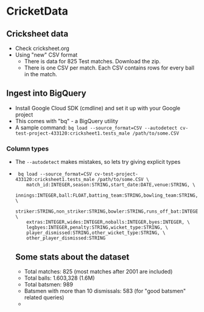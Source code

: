 # CricketData

## Cricksheet data
- Check cricksheet.org
- Using "new" CSV format
  - There is data for 825 Test matches. Download the zip.
  - There is one CSV per match. Each CSV contains rows for every ball in the match.

## Ingest into BigQuery
- Install Google Cloud SDK (cmdline) and set it up with your Google project
- This comes with "bq" - a BigQuery utility
- A sample command:
    `bq load --source_format=CSV --autodetect cv-test-project-433120:cricksheet1.tests_male /path/to/some.CSV`

### Column types
- The `--autodetect` makes mistakes, so lets try giving explicit types
- ```
   bq load --source_format=CSV cv-test-project-433120:cricksheet1.tests_male /path/to/some.CSV \
      match_id:INTEGER,season:STRING,start_date:DATE,venue:STRING, \
      innings:INTEGER,ball:FLOAT,batting_team:STRING,bowling_team:STRING, \
      striker:STRING,non_striker:STRING,bowler:STRING,runs_off_bat:INTEGER, \
      extras:INTEGER,wides:INTEGER,noballs:INTEGER,byes:INTEGER, \
      legbyes:INTEGER,penalty:STRING,wicket_type:STRING, \
      player_dismissed:STRING,other_wicket_type:STRING, \
      other_player_dismissed:STRING
   ```

  ## Some stats about the dataset
  - Total matches: 825 (most matches after 2001 are included)
  - Total balls: 1.603,328 (1.6M)
  - Total batsmen: 989
  - Batsmen with more than 10 dismissals: 583 (for "good batsmen" related queries)
  - 
